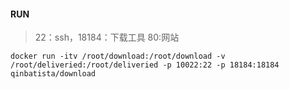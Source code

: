 #### RUN
> 22：ssh，18184：下载工具 80:网站
```
docker run -itv /root/download:/root/download -v /root/deliveried:/root/deliveried -p 10022:22 -p 18184:18184  qinbatista/download
```
